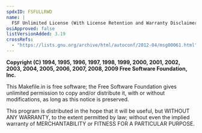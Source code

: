 ```yaml
---
spdxID: FSFULLRWD
name: |
  FSF Unlimited License (With License Retention and Warranty Disclaimer)
osiApproved: false
listVersionAdded: 3.19
crossRefs: 
  - "https://lists.gnu.org/archive/html/autoconf/2012-04/msg00061.html"
---
```


**Copyright (C) 1994, 1995, 1996, 1997, 1998, 1999, 2000, 2001, 2002, 2003, 2004, 2005, 2006, 2007, 2008, 2009 Free Software Foundation, Inc.**

This Makefile.in is free software; the Free Software Foundation gives unlimited permission to copy and/or distribute it, with or without modifications, as long as this notice is preserved.

This program is distributed in the hope that it will be useful, but WITHOUT ANY WARRANTY, to the extent permitted by law; without even the implied warranty of MERCHANTABILITY or FITNESS FOR A PARTICULAR PURPOSE.
